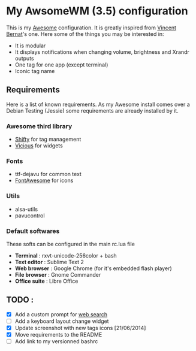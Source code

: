 # My AwsomeWM (3.5) configuration #
This is my [Awesome](http://awesome.naquadah.org) configuration. It is greatly inspired from [Vincent Bernat](https://github.com/vincentbernat/awesome-configuration)'s one.
Here some of the things you may be interested in:
* It is modular
* It displays notifications when changing volume, brightness and Xrandr outputs
* One tag for one app (except terminal)
* Iconic tag name


## Requirements ##
Here is a list of known requirements. As my Awesome install comes over a Debian Testing (Jessie) some requirements are already installed by it.

### Awesome third library ###
* [Shifty](https://github.com/bioe007/awesome-shifty) for tag management
* [Vicious](http://git.sysphere.org/vicious/) for widgets

### Fonts ###
* ttf-dejavu for common text
* [FontAwesome](http://fontawesome.io/) for icons

### Utils ###
* alsa-utils
* pavucontrol

### Default softwares ###
These softs can be configured in the main rc.lua file
* **Terminal** : rxvt-unicode-256color + bash
* **Text editor** : Sublime Text 2
* **Web browser** : Google Chrome (for it's embedded flash player)
* **File browser** : Gnome Commander
* **Office suite** : Libre Office


## TODO : ##
- [x] Add a custom prompt for [web search](http://awesome.naquadah.org/wiki/Anrxcs_WebSearch_Prompt)
- [ ] Add a keyboard layout change widget
- [x] Update screenshot with new tags icons [21/06/2014]
- [x] Move requirements to the README
- [ ] Add link to my versionned bashrc
